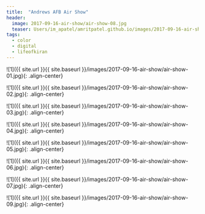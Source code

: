 ```yaml
---
title:  "Andrews AFB Air Show"
header:
  image: 2017-09-16-air-show/air-show-08.jpg
  teaser: Users/im_apatel/amritpatel.github.io/images/2017-09-16-air-show/air-show-08.jpg
tags: 
  - color
  - digital
  - lifeofkiran
---
```


<p></p>
![1]({{ site.url }}{{ site.baseurl }}/images/2017-09-16-air-show/air-show-01.jpg){: .align-center}
<figcaption> </figcaption>
<p></p>

<p></p>
![1]({{ site.url }}{{ site.baseurl }}/images/2017-09-16-air-show/air-show-02.jpg){: .align-center}
<figcaption> </figcaption>
<p></p>

<p></p>
![1]({{ site.url }}{{ site.baseurl }}/images/2017-09-16-air-show/air-show-03.jpg){: .align-center}
<figcaption> </figcaption>
<p></p>

<p></p>
![1]({{ site.url }}{{ site.baseurl }}/images/2017-09-16-air-show/air-show-04.jpg){: .align-center}
<figcaption> </figcaption>
<p></p>

<p></p>
![1]({{ site.url }}{{ site.baseurl }}/images/2017-09-16-air-show/air-show-05.jpg){: .align-center}
<figcaption> </figcaption>
<p></p>

<p></p>
![1]({{ site.url }}{{ site.baseurl }}/images/2017-09-16-air-show/air-show-06.jpg){: .align-center}
<figcaption> </figcaption>
<p></p>

<p></p>
![1]({{ site.url }}{{ site.baseurl }}/images/2017-09-16-air-show/air-show-07.jpg){: .align-center}
<figcaption> </figcaption>
<p></p>

<p></p>
![1]({{ site.url }}{{ site.baseurl }}/images/2017-09-16-air-show/air-show-09.jpg){: .align-center}
<figcaption> </figcaption>
<p></p>

